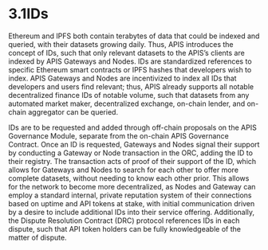 # 3.1IDs

Ethereum and IPFS both contain terabytes of data that could be indexed and queried, with their datasets growing daily. Thus, APIS introduces the concept of IDs, such that only relevant datasets to the APIS’s clients are indexed by APIS Gateways and Nodes. IDs are standardized references to specific Ethereum smart contracts or IPFS hashes that developers wish to index. APIS Gateways and Nodes are incentivized to index all IDs that developers and users find relevant; thus, APIS already supports all notable decentralized finance IDs of notable volume, such that datasets from any automated market maker, decentralized exchange, on-chain lender, and on-chain aggregator can be queried.



IDs are to be requested and added through off-chain proposals on the APIS Governance Module, separate from the on-chain APIS Governance Contract. Once an ID is requested, Gateways and Nodes signal their support by conducting a Gateway or Node transaction in the ORC, adding the ID to their registry. The transaction acts of proof of their support of the ID, which allows for Gateways and Nodes to search for each other to offer more complete datasets, without needing to know each other prior. This allows for the network to become more decentralized, as Nodes and Gateway can employ a standard internal, private reputation system of their connections based on uptime and API tokens at stake, with initial communication driven by a desire to include additional IDs into their service offering. Additionally, the Dispute Resolution Contract (DRC) protocol references IDs in each dispute, such that API token holders can be fully knowledgeable of the matter of dispute.

